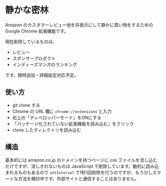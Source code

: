# 静かな密林

Amazon のカスタマーレビュー他を非表示にして静かに買い物をするための Google Chrome 拡張機能です。

現在削除しているものは、

* レビュー
* スポンサープロダクト
* インディーズマンガのランキング

です。随時追加・詳細設定対応予定。



## 使い方

+ git clone する
+ Chrome の URL 欄に `chrome://extensions` と入力
+ 右上の「ディベロッパーモード」をONにする
+ 「パッケージ化されていない拡張機能を読み込む」をクリック
+ clone したディレクトリを読み込む



## 構造

基本的には amazon.co.jp のドメインを持つページに css ファイルを流し込むだけですが、消しきれないものは JavaScript で削除しています。動的に読み込まれるものもあるので `setInterval` で1秒1回削除を行うのですが、もう少しスマートな方法を検討中です。外部サイトと通信することはありません。

